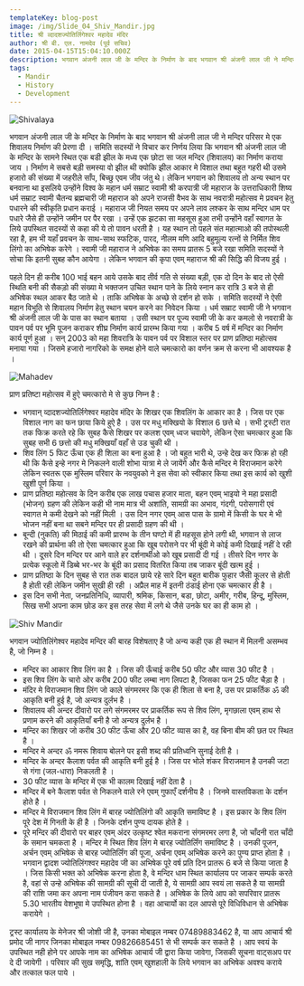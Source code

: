 ```yaml
---
templateKey: blog-post
image: /img/Slide_04_Shiv_Mandir.jpg
title: श्री व्दादशज्योतिर्लिगेश्वर महादेव मंदिर
author: श्री बी. एल. नामदेव (पूर्व सचिव)
date: 2015-04-15T15:04:10.000Z
description: भगवान अंजनी लाल जी के मन्दिर के निर्माण के बाद भगवान श्री अंजनी लाल जी ने मन्दिर परिसर मे एक शिवालय निर्माण की प्रेरणा दी । समिति सदस्यों ने विचार कर निर्णय लिया कि भगवान श्री अंजनी लाल जी के मन्दिर के सामने स्थित एक बडी झील के मध्य एक छोटा सा जल मन्दिर (शिवालय) का निर्माण कराया जाय । निर्माण मे सबसे बड़ी समस्या वो झील थी क्योकि झील आकार मे विशाल तथा बहुत गहरी थी उसमे हजारो की संख्या में जहरीले साँप, बिच्छु एवम जीव जंतु थे। लेकिन भगवान को शिवालय तो अन्य स्थान पर बनवाना था...
tags:
  - Mandir
  - History
  - Development
---
```


![Shivalaya](/img/siwaleSide.jpg)

भगवान अंजनी लाल जी के मन्दिर के निर्माण के बाद भगवान श्री अंजनी लाल जी ने मन्दिर परिसर मे एक शिवालय निर्माण की प्रेरणा दी । समिति सदस्यों ने विचार कर निर्णय लिया कि भगवान श्री अंजनी लाल जी के मन्दिर के सामने स्थित एक बडी झील के मध्य एक छोटा सा जल मन्दिर (शिवालय) का निर्माण कराया जाय । निर्माण मे सबसे बड़ी समस्या वो झील थी क्योकि झील आकार मे विशाल तथा बहुत गहरी थी उसमे हजारो की संख्या में जहरीले साँप, बिच्छु एवम जीव जंतु थे। लेकिन भगवान को शिवालय तो अन्य स्थान पर बनवाना था इसलिये उन्होंने विश्व के महान धर्म सम्राट स्वामी श्री करपात्री जी महाराज के उत्तराधिकारी शिष्य धर्म सम्राट स्वामी चैतन्य ब्रह्मचारी जी महाराज को अपने राजसी वैभव के साथ नवरात्री महोत्सव मे प्रवचन हेतु पधारने की स्वीकृति प्रधान कराई । महाराज जी नियत समय पर अपने लाव लश्कर के साथ मन्दिर धाम पर पधारे जैसे ही उन्होंने जमीन पर पैर रखा । उन्हें एक झटका सा महसूस हुआ तभी उन्होंने वहाँ स्वागत के लिये उपस्थित सदस्यों से कहा की ये तो पावन धरती है । यह स्थान तो पहले संत महात्माओ की तपोस्थली रहा है, हम भी यहाँ प्रवचन के साथ-साथ स्फटिक, पारद, नीलम मणि आदि बहुमूल्य रत्नों से निर्मित शिव लिंगो का अभिषेक करेगे । स्वामी जी महाराज ने अभिषेक का समय प्रातरू 5 बजे रखा समिति सदस्यों ने सोचा कि इतनी सुबह कौन आयेगा । लेकिन भगवान की कृपा एवम् महाराज श्री की सिद्धि की विजय हुई ।

पहले दिन ही करीब 100 भाई बहन आये उसके बाद तीर्व गति से संख्या बड़ी, एक दो दिन के बाद तो ऐसी स्थिति बनी की सैकड़ो की संख्या मे भक्तजन उचित स्थान पाने के लिये स्नान कर रात्रि 3 बजे से ही अभिषेक स्थल आकर बैठ जाते थे । ताकि अभिषेक के अच्छे से दर्शन हो सके । समिति सदस्यों ने ऐसी महान विभूति से शिवालय निर्माण हेतु स्थान चयन करने का निवेदन किया । धर्म सम्राट स्वामी जी ने भगवान श्री अंजनी लाल जी के पास का स्थान बताया । उसी स्थान पर पूज्य स्वामी जी के कर कमलो से नवरात्री के पावन पर्व पर भूमि पूजन कराकर शीघ्र निर्माण कार्य प्रारम्भ किया गया । करीब 5 वर्ष में मन्दिर का निर्माण कार्य पूर्ण हुआ । सन् 2003 को महा शिवरात्रि के पावन पर्व पर विशाल स्तर पर प्राण प्रतिष्ठा महोत्सव मनाया गया । जिसमे हजारो नागरिको के समक्ष होने वाले चमत्कारो का वर्णन क्रम से करना भी आवश्यक है ।

![Mahadev](/img/old_shivling.jpg)

प्राण प्रतिष्टा महोत्सव में हुऐ चमत्कारो मे से कुछ निम्न है :

- भगवान् व्दादशज्योतिर्लिगेश्वर महादेव मंदिर के शिखर एक शिवलिंग के आकार का है । जिस पर एक विशाल नाग का फन छाया किये हुऐ है । उस पर मधु मक्खियो के विशाल 6 छत्ते थे । सभी ट्रस्टी रात तक फिक्र करते रहे कि सुबह कैसे शिखर पर कलश एवम् ध्वज चवायेगे, लेकिन ऐसा चमत्कार हुआ कि सुबह सभी 6 छत्तो की मधु मक्खियाँ वहाँ से उड चुकी थी ।
- शिव लिंग 5 फिट ऊँचा एक ही शिला का बना हुआ है । जो बहुत भारी थे, उन्हे देख कर फिक्र हो रही थी कि कैसे इन्हे नगर मे निकलने वाली शोभा यात्रा मे ले जायेंगे और कैसे मन्दिर मे विराजमान करेगे लेकिन स्वतरू एक मुस्लिम परिवार के नवयुवको ने इस सेवा को स्वीकार किया तथा इस कार्य को खुशी खुशी पूर्ण किया ।
- प्राण प्रतिष्ठा महोत्सव के दिन करीब एक लाख पचास हजार माता, बहन एवम् भाइयो ने महा प्रसादी (भोजन) ग्रहण की लेकिन कही भी नाम मात्र भी अशांति, सामग्री का अभाव, गंदगी, परोसगारी एवं स्वागत मे कमी देखने को नहीं मिली । उस दिन नगर एवम् आस पास के ग्रामो में किसी के घर मे भी भोजन नहीं बना था सबने मन्दिर पर ही प्रसादी ग्रहण की थी ।
- बून्दी (नुकति) की मिठाई की कमी प्रारम्भ के तीन घण्टो में ही महसूस होने लगी थी, भगवान से लाज रखने की प्रार्थना की तो ऐसा चमत्कार हुआ कि खूब परोसने पर भी बूंदी मे कोई कमी दिखाई नहीं दे रही थी । दूसरे दिन मन्दिर पर आने वाले हर दर्शनार्थीओ को खूब प्रसादी दी गई । तीसरे दिन नगर के प्रत्येक स्कूलो में डिब्बे भर-भर के बूंदी का प्रसाद वितरित किया तब जाकर बूंदी खत्म हुई ।
- प्राण प्रतिष्ठा के दिन सुबह से रात तक बादल छाये रहे सारे दिन बहुत बारीक फुहार जैसी कूलर से होती है होती रही लेकिन जमीन सुखी ही रही । अप्रैल माह में इतनी ठंडाई होना एक चमत्कार ही है ।
- इस दिन सभी नेता, जनप्रतिनिधि, व्यापारी, श्रमिक, किसान, बडा, छोटा, अमीर, गरीब, हिन्दू, मुस्लिम, सिख सभी अपना काम छोड कर इस तरह सेवा में लगे थे जैसे उनके घर का ही काम हो ।

![Shiv Mandir](/img/Shiv_Mandir_HDR2.jpg)

भगवान ज्योतिलिंगेश्वर महादेव मन्दिर की बारह विशेषताए है जो अन्य कही एक ही स्थान में मिलनी असम्भव है, जो निम्न है ।

- मन्दिर का आकार शिव लिंग का है । जिस की ऊँचाई करीब 50 फीट और व्यास 30 फीट है ।
- इस शिव लिंग के चारो ओर करीब 200 फीट लम्बा नाग लिपटा है, जिसका फन 25 फीट चैड़ा है ।
- मंदिर मे विराजमान शिव लिंग जो काले संगमरमर कि एक ही शिला से बना है, उस पर प्राकर्तिक ॐ की आकृति बनी हुई है, जो अन्यत्र दुर्लभ है ।
- शिवालय की अन्दर दीवारो पर लगे संगमरमर पर प्राकर्तिक रूप से शिव लिंग, मृगछाला एवम् हाथ से प्रणाम करने की आकृतियाँ बनी है जो अन्यत्र दुर्लभ है ।
- मन्दिर का शिखर जो करीब 30 फीट ऊँचा और 20 फीट व्यास का है, वह बिना बीम की छत पर स्थित है ।
- मन्दिर मे अन्दर ॐ नमरू शिवाय बोलने पर इसी शब्द की प्रतिध्वनि सुनाई देती है ।
- मन्दिर के अन्दर कैलाश पर्वत की आकृति बनी हुई है । जिस पर भोले शंकर विराजमान है उनकी जटा से गंगा (जल-धारा) निकलती है ।
- 30 फीट व्यास के मन्दिर में एक भी कालम दिखाई नहीं देता है ।
- मन्दिर में बने कैलाश पर्वत से निकलने वाले रने एवम् गुफाएँ दर्शनीय है । जिनमे वास्तविकता के दर्शन होते है ।
- मन्दिर मे विराजमान शिव लिंग में बारह ज्योतिलिंगो की आकृति समाविष्ट है । इस प्रकार के शिव लिंग पूरे देश में गिनती के ही है । जिनके दर्शन पुण्य दायक होते है ।
- पूरे मन्दिर की दीवारो पर बाहर एवम् अंदर उत्कृष्ट श्वेत मकराना संगमरमर लगा है, जो चाँदनी रात चाँदी के समान चमकता है ।
  मन्दिर मे स्थित शिव लिंग मे बारह ज्योतिर्लिंग समाविष्ट है । उनकी पूजन, अर्चन एवम् अभिषेक से बारह ज्योतिर्लिंग की पूजा, अर्चना एवम् अभिषेक करने का पुण्य प्राप्त होता है । भगवान द्वादश ज्योतिलिंगश्वर महादेव जी का अभिषेक पूरे वर्ष प्रति दिन प्रातरू 6 बजे से किया जाता है । जिस किसी भक्त को अभिषेक करना होता है, वे मन्दिर धाम स्थित कार्यालय पर जाकर सम्पर्क करते है, वहां से उन्हे अभिषेक की सामग्री की सूची दी जाती है, ये सामग्री आप स्वयं ला सकते है या सामग्री की राशि जमा कर अपना नाम पंजीयन करा सकते है । अभिषेक के लिये आप को सपरिवार प्रातरू 5.30 भारतीय वेशभूषा मे उपस्थित होना है । वहा आचार्यो का दल आपसे पूरे विधिविधान से अभिषेक करायेगे ।

ट्रस्ट कार्यालय के मेनेजर श्री जोशी जी है, उनका मोबाइल नम्बर 07489883462 है, या आप आचार्य श्री प्रमोद जी नागर जिनका मोबाइल नम्बर 09826685451 से भी सम्पर्क कर सकते है । आप स्वयं के उपस्थित नही होने पर आपके नाम का अभिषेक आचार्य जी द्वारा किया जावेगा, जिसकी सूचना वाट्सअप पर दे दी जायेगी । परिवार की सुख समृद्धि, शांति एवम् खुशहाली के लिये भगवान का अभिषेक अवश्य कराये और तत्काल फल पाये ।
